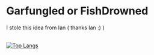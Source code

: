 # Garfungled or FishDrowned
I stole this idea from Ian ( thanks Ian :) )

<br>[![Top Langs](https://github-readme-stats.vercel.app/api/top-langs/?username=Garfungled&theme=react&layout=compact&hide=cmake,swift,kotlin,objective-c,Vim+script,powershell,html&langs_count=10)](https://github.com/anuraghazra/github-readme-stats)
